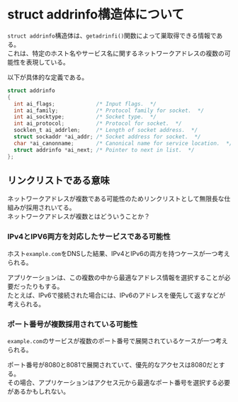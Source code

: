# struct addrinfo構造体について

`struct addrinfo`構造体は、`getadrinfi()`関数によって巣取得できる情報である。  
これは、特定のホスト名やサービス名に関するネットワークアドレスの複数の可能性を表現している。

以下が具体的な定義である。

```c
struct addrinfo
{
  int ai_flags;             /* Input flags.  */
  int ai_family;            /* Protocol family for socket.  */
  int ai_socktype;          /* Socket type.  */
  int ai_protocol;          /* Protocol for socket.  */
  socklen_t ai_addrlen;     /* Length of socket address.  */
  struct sockaddr *ai_addr; /* Socket address for socket.  */
  char *ai_canonname;       /* Canonical name for service location.  */
  struct addrinfo *ai_next; /* Pointer to next in list.  */
};
```

## リンクリストである意味

ネットワークアドレスが複数である可能性のためリンクリストとして無限長な仕組みが採用されいてる。  
ネットワークアドレスが複数とはどういうことか？

### IPv4とIPV6両方を対応したサービスである可能性

ホスト`example.com`をDNSした結果、IPv4とIPv6の両方を持つケースが一つ考えられる。

アプリケーションは、この複数の中から最適なアドレス情報を選択することが必要だったりもする。  
たとえば、IPv6で接続された場合には、IPv6のアドレスを優先して返すなどが考えられる。

### ポート番号が複数採用されている可能性

`example.com`のサービスが複数のポート番号で展開されているケースが一つ考えられる。

ポート番号が8080と8081で展開されていて、優先的なアクセスは8080だとする。  
その場合、アプリケーションはアクセス元から最適なポート番号を選択する必要があるかもしれない。
